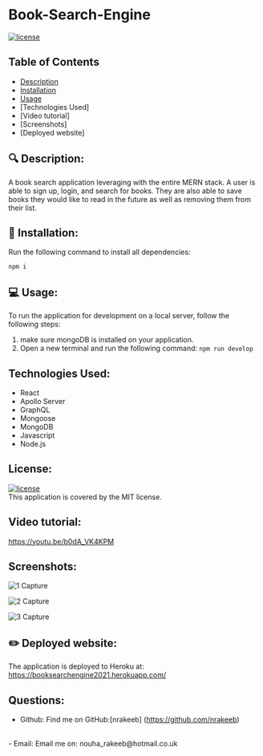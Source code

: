 # Book-Search-Engine

  [![license](https://img.shields.io/badge/license-MIT-green)](https://shields.io)

  ## Table of Contents
  - [Description](#description)
  - [Installation](#installation)
  - [Usage](#usage)
  - [Technologies Used]
  - [Video tutorial]
  - [Screenshots]
  - [Deployed website]

 
  ## 🔍 Description:
  A book search application leveraging with the entire MERN stack. A user is able to sign up, login, and search for books. They are also able to save books they would like to read in the future as well as removing them from their list. 

 
  ## 💾 Installation:
  Run the following command to install all dependencies: 
  
  `npm i`
  
  ## 💻 Usage:
  To run the application for development on a local server, follow the following steps:
  1. make sure mongoDB is installed on your application.
  2. Open a new terminal and run the following command: `npm run develop`
 
  ## Technologies Used:
  - React
  - Apollo Server
  - GraphQL
  - Mongoose
  - MongoDB
  - Javascript
  - Node.js

  ## License:
  [![license](https://img.shields.io/badge/license-MIT-green)](https://shields.io)
  <br/>
  This application is covered by the MIT license.

  ## Video tutorial:
  https://youtu.be/b0dA_VK4KPM

  ## Screenshots:
  ![1 Capture](https://user-images.githubusercontent.com/82734765/146088776-0a240a14-4ab7-4645-b5c2-c26b40bceb11.JPG)
  
  ![2 Capture](https://user-images.githubusercontent.com/82734765/146088796-18bf2c35-f542-464b-bb4a-62ca9dd3e479.JPG)
  
  ![3 Capture](https://user-images.githubusercontent.com/82734765/146088818-ea7d36c9-d389-439f-b30b-8e3a40147d50.JPG)


  ## ✏️ Deployed website:
  The application is deployed to Heroku at: https://booksearchengine2021.herokuapp.com/

  ## Questions:

  - Github: 
  Find me on GitHub:[nrakeeb] (https://github.com/nrakeeb)
  <br>
  - Email: 
  Email me on: nouha_rakeeb@hotmail.co.uk 
  
